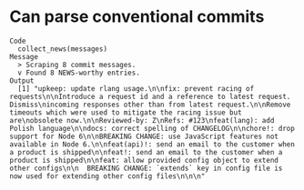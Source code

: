 # Can parse conventional commits

    Code
      collect_news(messages)
    Message
      > Scraping 8 commit messages.
      v Found 8 NEWS-worthy entries.
    Output
      [1] "upkeep: update rlang usage.\n\nfix: prevent racing of requests\n\nIntroduce a request id and a reference to latest request. Dismiss\nincoming responses other than from latest request.\n\nRemove timeouts which were used to mitigate the racing issue but are\nobsolete now.\n\nReviewed-by: Z\nRefs: #123\nfeat(lang): add Polish language\n\ndocs: correct spelling of CHANGELOG\n\nchore!: drop support for Node 6\n\nBREAKING CHANGE: use JavaScript features not available in Node 6.\n\nfeat(api)!: send an email to the customer when a product is shipped\n\nfeat!: send an email to the customer when a product is shipped\n\nfeat: allow provided config object to extend other configs\n\n  BREAKING CHANGE: `extends` key in config file is now used for extending other config files\n\n\n"

